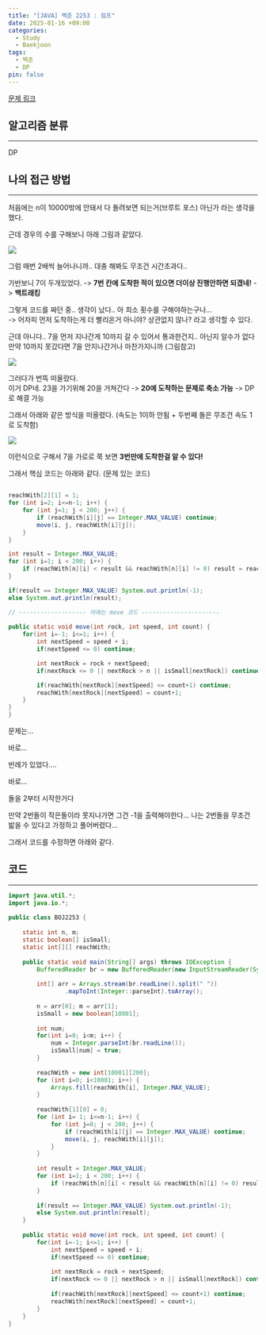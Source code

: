 ```yaml
---
title: "[JAVA] 백준 2253 : 점프"
date: 2025-01-16 +09:00
categories:
  - Study
  - Baekjoon
tags:
  - 백준
  - DP
pin: false
---
```

 [문제 링크](https://www.acmicpc.net/problem/2253)

## 알고리즘 분류
---
DP

## 나의 접근 방법
---
처음에는 n이 10000밖에 안돼서 다 돌려보면 되는거(브루트 포스) 아닌가 라는 생각을 했다.

근데 경우의 수를 구해보니 아래 그림과 같았다.

![](images/2025-01-03-BOJ-2253-1.png)

그럼 매번 2배씩 늘어나니까.. 대충 해봐도 무조건 시간초과다..

가반보니 7이 두개있었다. -> **7번 칸에 도착한 적이 있으면 더이상 진행안하면 되겠네!** -> **백트래킹**

그렇게 코드를 짜던 중.. 생각이 났다.. 아 최소 횟수를 구해야하는구나...   
-> 어차피 먼저 도착하는게 더 빨리온거 아니야? 상관없지 않나? 라고 생각할 수 있다.

근데 아니다.. 7을 먼저 지나간게 10까지 갈 수 있어서 통과한건지.. 아닌지 알수가 없다    
만약 10까지 못갔다면 7을 안지나간거나 마찬가지니까 (그림참고)

![](images/2025-01-16-BOJ-2253-1.png)

그러다가 번뜩 떠올랐다.   
이거 DP네. 23을 가기위해 20을 거쳐간다 -> **20에 도착하는 문제로 축소 가능** -> DP로 해결 가능

그래서 아래와 같은 방식을 떠올렸다. (속도는 1이하 안됨 + 두번째 돌은 무조건 속도 1로 도착함)

![](images/2025-01-16-BOJ-2253-2.png)

이런식으로 구해서 7을 가로로 쭉 보면 **3번만에 도착한걸 알 수 있다!**

그래서 핵심 코드는 아래와 같다. (문제 있는 코드)

```java

reachWith[2][1] = 1;  
for (int i=2; i<=n-1; i++) {  
	for (int j=1; j < 200; j++) {  
		if (reachWith[i][j] == Integer.MAX_VALUE) continue;  
		move(i, j, reachWith[i][j]);  
	}  
}  

int result = Integer.MAX_VALUE;  
for (int i=1; i < 200; i++) {  
	if (reachWith[n][i] < result && reachWith[n][i] != 0) result = reachWith[n][i];  
}  

if(result == Integer.MAX_VALUE) System.out.println(-1);  
else System.out.println(result);  

// ------------------- 아래는 move 코드 ----------------------
  
public static void move(int rock, int speed, int count) {  
	for(int i=-1; i<=1; i++) {  
		int nextSpeed = speed + i;  
		if(nextSpeed <= 0) continue;  

		int nextRock = rock + nextSpeed;  
		if(nextRock <= 0 || nextRock > n || isSmall[nextRock]) continue;  

		if(reachWith[nextRock][nextSpeed] <= count+1) continue;  
		reachWith[nextRock][nextSpeed] = count+1;  
	}  
}  
}
```

문제는...

바로...

반례가 있었다....

바로...

돌을 2부터 시작한거다

만약 2번돌이 작은돌이라 못지나가면 그건 -1을 출력해야한다...
나는 2번돌을 무조건 밟을 수 있다고 가정하고 풀어버렸다...

그래서 코드를 수정하면 아래와 같다.

## 코드
---
```java
import java.util.*;  
import java.io.*;  
  
public class BOJ2253 {  
  
    static int n, m;  
    static boolean[] isSmall;  
    static int[][] reachWith;  
  
    public static void main(String[] args) throws IOException {  
        BufferedReader br = new BufferedReader(new InputStreamReader(System.in));  
  
        int[] arr = Arrays.stream(br.readLine().split(" "))  
                .mapToInt(Integer::parseInt).toArray();  
  
        n = arr[0]; m = arr[1];  
        isSmall = new boolean[10001];  
  
        int num;  
        for(int i=0; i<m; i++) {  
            num = Integer.parseInt(br.readLine());  
            isSmall[num] = true;  
        }  
  
        reachWith = new int[10001][200];  
        for (int i=0; i<10001; i++) {  
            Arrays.fill(reachWith[i], Integer.MAX_VALUE);  
        }  
  
        reachWith[1][0] = 0;  
        for (int i= 1; i<=n-1; i++) {  
            for (int j=0; j < 200; j++) {  
                if (reachWith[i][j] == Integer.MAX_VALUE) continue;  
                move(i, j, reachWith[i][j]);  
            }  
        }  
  
        int result = Integer.MAX_VALUE;  
        for (int i=1; i < 200; i++) {  
            if (reachWith[n][i] < result && reachWith[n][i] != 0) result = reachWith[n][i];  
        }  
  
        if(result == Integer.MAX_VALUE) System.out.println(-1);  
        else System.out.println(result);  
    }  
  
    public static void move(int rock, int speed, int count) {  
        for(int i=-1; i<=1; i++) {  
            int nextSpeed = speed + i;  
            if(nextSpeed <= 0) continue;  
  
            int nextRock = rock + nextSpeed;  
            if(nextRock <= 0 || nextRock > n || isSmall[nextRock]) continue;  
  
            if(reachWith[nextRock][nextSpeed] <= count+1) continue;  
            reachWith[nextRock][nextSpeed] = count+1;  
        }  
    }  
}
```